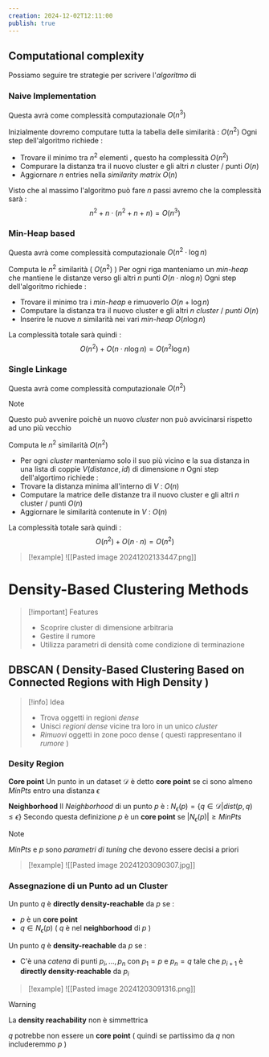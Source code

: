 ```yaml
---
creation: 2024-12-02T12:11:00
publish: true
---
```

## Computational complexity

Possiamo seguire tre strategie per scrivere l'*algoritmo* di 
### Naive Implementation

Questa avrà come complessità computazionale $O(n^3)$

Inizialmente dovremo computare tutta la tabella delle similarità : $O(n^2)$
Ogni step dell'algoritmo richiede : 
+ Trovare il minimo tra $n^2$ elementi , questo ha complessità $O(n^2)$
+ Compurare la distanza tra il nuovo cluster e gli altri $n$ cluster / punti $O(n)$  
+ Aggiornare $n$ entries nella *similarity matrix* $O(n)$

Visto che al massimo l'algoritmo può fare $n$ passi avremo che la complessità sarà : 
$$n^2+ n \cdot (n^2+n+n) = O(n^3)$$
### Min-Heap based

Questa avrà come complessità computazionale $O(n^2 \cdot \log n)$ 

Computa le $n^2$ similarità ( $O(n^2)$ ) 
Per ogni riga manteniamo un *min-heap* che mantiene le distanze verso gli altri $n$ punti $O(n\cdot n \log n)$
Ogni step dell'algoritmo richiede : 
+ Trovare il minimo tra i *min-heap* e rimuoverlo $O(n + \log n)$
+ Computare la distanza tra il nuovo cluster e gli altri $n$ *cluster* / *punti* $O(n)$
+ Inserire le nuove $n$ similarità nei vari *min-heap* $O(n\log n)$

La complessità totale sarà quindi : 
$$O(n^2) + O(n\cdot n \log n) = O(n^2 \log n)$$
### Single Linkage

Questa avrà come complessità computazionale $O(n^2)$
>[!note] 
Questo può avvenire poichè un nuovo *cluster* non può avvicinarsi rispetto ad uno più vecchio 

Computa le $n^2$ similarità $O(n^2)$
+ Per ogni *cluster* manteniamo solo il suo più vicino e la sua distanza in una lista di coppie $V(distance,id)$ di dimensione $n$ 
Ogni step dell'algortimo richiede : 
+ Trovare la distanza minima all'interno di $V$ : $O(n)$
+ Computare la matrice delle distanze tra il nuovo cluster e gli altri $n$ cluster / punti $O(n)$
+ Aggiornare le similarità contenute in $V$ : $O(n)$

La complessità totale sarà quindi : 
$$O(n^2) + O(n\cdot n ) = O(n^2)$$
>[!example] 
>![[Pasted image 20241202133447.png]]

# Density-Based Clustering Methods

>[!important] Features
>+ Scoprire cluster di dimensione arbitraria
>+ Gestire il rumore
>+ Utilizza parametri di densità come condizione di terminazione

## DBSCAN ( Density-Based Clustering Based on Connected Regions with High Density )

>[!info] Idea
>+ Trova oggetti in regioni *dense* 
>+ Unisci *regioni dense* vicine tra loro in un unico *cluster*
>+ *Rimuovi* oggetti in zone poco dense ( questi rappresentano il *rumore* )

### Desity Region

**Core point**
	Un punto in un dataset $\mathcal{D}$ è detto **core point** se ci sono almeno $MinPts$ entro una distanza $\epsilon$

**Neighborhood** 
	Il *Neighborhood* di un punto $p$ è : $N_{\epsilon}(p)=\{q\in \mathcal{D} | dist(p,q)\le \epsilon \}$ 
	Secondo questa definizione $p$ è un **core point** se $|N_{\epsilon}(p)|\ge MinPts$ 
>[!note] 
>$MinPts$ e $p$ sono *parametri di tuning* che devono essere decisi a priori

>[!example] 
>![[Pasted image 20241203090307.jpg]]

### Assegnazione di un Punto ad un Cluster

Un punto $q$ è **directly density-reachable** da $p$ se : 
+ $p$ è un **core point**
+ $q \in N_{\epsilon}(p)$ ( $q$ è nel **neighborhood** di $p$ )

Un punto $q$ è **density-reachable** da $p$ se :
+ C'è una *catena* di punti $p_i, \dots , p_n$ con $p_1 = p$ e $p_n= q$ tale che $p_{i+1}$ è **directly density-reachable** da $p_i$ 

>[!example] 
>![[Pasted image 20241203091316.png]]

>[!warning] 
>La **density reachability** non è simmettrica 
>
>$q$ potrebbe non essere un **core point** ( quindi se partissimo da $q$ non includeremmo $p$ )

